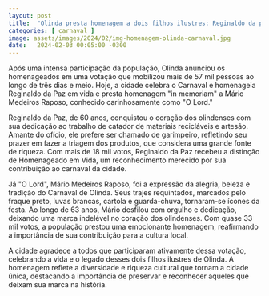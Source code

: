 ```yaml
---
layout: post
title:  "Olinda presta homenagem a dois filhos ilustres: Reginaldo da paz e O Lord"
categories: [ carnaval ]
image: assets/images/2024/02/img-homenagem-olinda-carnaval.jpg
date:   2024-02-03 00:05:00 -0300
---
```

Após uma intensa participação da população, Olinda anunciou os homenageados em uma votação que mobilizou mais de 57 mil pessoas ao longo de três dias e meio. Hoje, a cidade celebra o Carnaval e homenageia Reginaldo da Paz em vida e presta homenagem "in memoriam" a Mário Medeiros Raposo, conhecido carinhosamente como "O Lord."

Reginaldo da Paz, de 60 anos, conquistou o coração dos olindenses com sua dedicação ao trabalho de catador de materiais recicláveis e artesão. Amante do ofício, ele prefere ser chamado de garimpeiro, refletindo seu prazer em fazer a triagem dos produtos, que considera uma grande fonte de riqueza. Com mais de 18 mil votos, Reginaldo da Paz recebeu a distinção de Homenageado em Vida, um reconhecimento merecido por sua contribuição ao carnaval da cidade.

Já "O Lord", Mário Medeiros Raposo, foi a expressão da alegria, beleza e tradição do Carnaval de Olinda. Seus trajes requintados, marcados pelo fraque preto, luvas brancas, cartola e guarda-chuva, tornaram-se ícones da festa. Ao longo de 63 anos, Mário desfilou com orgulho e dedicação, deixando uma marca indelével no coração dos olindenses. Com quase 33 mil votos, a população prestou uma emocionante homenagem, reafirmando a importância de sua contribuição para a cultura local.

A cidade agradece a todos que participaram ativamente dessa votação, celebrando a vida e o legado desses dois filhos ilustres de Olinda. A homenagem reflete a diversidade e riqueza cultural que tornam a cidade única, destacando a importância de preservar e reconhecer aqueles que deixam sua marca na história.